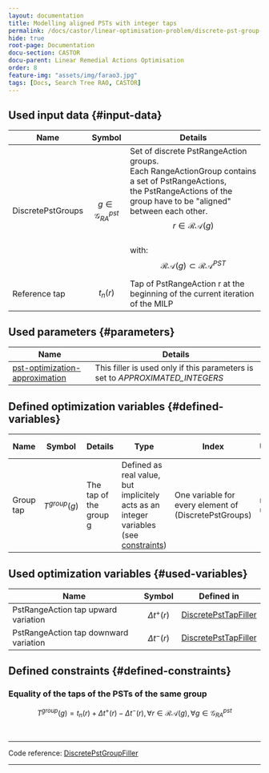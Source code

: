 ```yaml
---
layout: documentation
title: Modelling aligned PSTs with integer taps
permalink: /docs/castor/linear-optimisation-problem/discrete-pst-group-filler
hide: true
root-page: Documentation
docu-section: CASTOR
docu-parent: Linear Remedial Actions Optimisation
order: 8
feature-img: "assets/img/farao3.jpg"
tags: [Docs, Search Tree RAO, CASTOR]
---
```


## Used input data {#input-data}

| Name | Symbol | Details |
|---|---|---|
| DiscretePstGroups | $$g \in \mathcal{G}^{pst}_{RA}$$ | Set of discrete PstRangeAction groups. <br> Each RangeActionGroup contains a set of PstRangeActions, the PstRangeActions of the group have to be "aligned" between each other. <br> $$r \in \mathcal{RA}(g)$$ <br> with: <br> $$\mathcal{RA}(g) \subset \mathcal{RA} ^{PST}$$ |
| Reference tap | $$t_{n}(r)$$ | Tap of PstRangeAction r at the beginning of the current iteration of the MILP |

## Used parameters {#parameters}

| Name | Details |
|---|---|
| [pst-optimization-approximation](/docs/parameters/json-parameters#pst-optimization-approximation) | This filler is used only if this parameters is set to *APPROXIMATED_INTEGERS* |

## Defined optimization variables {#defined-variables}

| Name | Symbol | Details | Type | Index | Unit | Lower bound | Upper bound |
|---|---|---|---|---|---|---|---|
| Group tap | $$T^{group}(g)$$ | The tap of the group g | Defined as real value, but implicitely acts as an integer variables (see [constraints](#defined-constraints)) | One variable for every element of (DiscretePstGroups) | no unit | $$-\infty$$ | $$+\infty$$ |

## Used optimization variables {#used-variables}

| Name | Symbol | Defined in |
|---|---|---|
| PstRangeAction tap upward variation | $$\Delta t^{+} (r)$$ | [DiscretePstTapFiller](discrete-pst-tap-filler#defined-variables) |
| PstRangeAction tap downward variation | $$\Delta t^{-} (r)$$ | [DiscretePstTapFiller](discrete-pst-tap-filler#defined-variables) |

## Defined constraints {#defined-constraints}

### Equality of the taps of the PSTs of the same group

$$
\begin{equation}
T^{group}(g) = t_{n}(r) + \Delta t^{+} (r) - \Delta t^{-} (r), \forall r \in \mathcal{RA}(g), \forall g \in \mathcal{G}^{pst}_{RA}
\end{equation}
$$  

<br>

---
Code reference: [DiscretePstGroupFiller](https://github.com/farao-community/farao-core/blob/master/ra-optimisation/search-tree-rao/src/main/java/com/farao_community/farao/search_tree_rao/linear_optimisation/algorithms/fillers/DiscretePstGroupFiller.java)

---